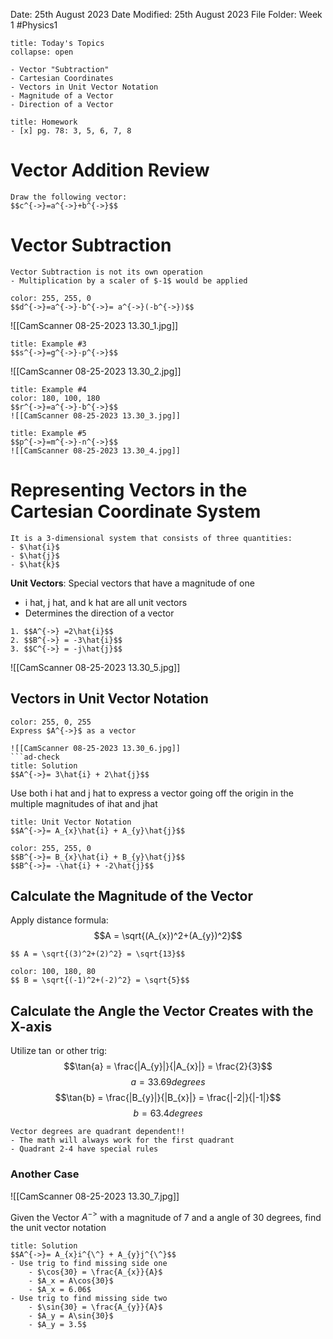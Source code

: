 Date: 25th August 2023
Date Modified: 25th August 2023
File Folder: Week 1
#Physics1

```ad-abstract
title: Today's Topics
collapse: open

- Vector "Subtraction"
- Cartesian Coordinates
- Vectors in Unit Vector Notation
- Magnitude of a Vector
- Direction of a Vector

```

```ad-note
title: Homework
- [x] pg. 78: 3, 5, 6, 7, 8
```

# Vector Addition Review

```ad-example
Draw the following vector:
$$c^{->}=a^{->}+b^{->}$$
```
# Vector Subtraction

```ad-important
Vector Subtraction is not its own operation
- Multiplication by a scaler of $-1$ would be applied
```

```ad-example
color: 255, 255, 0
$$d^{->}=a^{->}-b^{->}= a^{->}(-b^{->})$$
```

![[CamScanner 08-25-2023 13.30_1.jpg]]

```ad-example
title: Example #3
$$s^{->}=g^{->}-p^{->}$$
```

![[CamScanner 08-25-2023 13.30_2.jpg]]

```ad-example
title: Example #4
color: 180, 100, 180
$$r^{->}=a^{->}-b^{->}$$
![[CamScanner 08-25-2023 13.30_3.jpg]]
```

```ad-example
title: Example #5
$$p^{->}=m^{->}-n^{->}$$
![[CamScanner 08-25-2023 13.30_4.jpg]]
```

# Representing Vectors in the Cartesian Coordinate System

```ad-note 
It is a 3-dimensional system that consists of three quantities:
- $\hat{i}$
- $\hat{j}$
- $\hat{k}$
```

**Unit Vectors**: Special vectors that have a magnitude of one 
- i hat, j hat, and k hat are all unit vectors
- Determines the direction of a vector

```ad-example
1. $$A^{->} =2\hat{i}$$
2. $$B^{->} = -3\hat{i}$$
3. $$C^{->} = -j\hat{j}$$
```

![[CamScanner 08-25-2023 13.30_5.jpg]]
## Vectors in Unit Vector Notation

```ad-example
color: 255, 0, 255
Express $A^{->}$ as a vector 

![[CamScanner 08-25-2023 13.30_6.jpg]]
```ad-check
title: Solution
$$A^{->}= 3\hat{i} + 2\hat{j}$$
```

Use both i hat and j hat to express a vector going off the origin in the multiple magnitudes of ihat and jhat

```ad-summary
title: Unit Vector Notation
$$A^{->}= A_{x}\hat{i} + A_{y}\hat{j}$$
```

```ad-example
color: 255, 255, 0
$$B^{->}= B_{x}\hat{i} + B_{y}\hat{j}$$
$$B^{->}= -\hat{i} + -2\hat{j}$$
```

## Calculate the Magnitude of the Vector

Apply distance formula:
$$A = \sqrt{(A_{x})^2+(A_{y})^2}$$


```ad-example
$$ A = \sqrt{(3)^2+(2)^2} = \sqrt{13}$$
```

```ad-example
color: 100, 180, 80
$$ B = \sqrt{(-1)^2+(-2)^2} = \sqrt{5}$$
```

## Calculate the Angle the Vector Creates with the X-axis

Utilize $\tan$ or other trig:
$$\tan{a} = \frac{|A_{y}|}{|A_{x}|} = \frac{2}{3}$$
$$a = 33.69 degrees$$
$$\tan{b} = \frac{|B_{y}|}{|B_{x}|} = \frac{|-2|}{|-1|}$$
$$b=63.4degrees$$


```ad-note
Vector degrees are quadrant dependent!!
- The math will always work for the first quadrant
- Quadrant 2-4 have special rules
```

### Another Case

![[CamScanner 08-25-2023 13.30_7.jpg]]

Given the Vector $A^{->}$ with a magnitude of 7 and a angle of 30 degrees, find the unit vector notation

```ad-check
title: Solution
$$A^{->}= A_{x}i^{\^} + A_{y}j^{\^}$$
- Use trig to find missing side one
	- $\cos{30} = \frac{A_{x}}{A}$
	- $A_x = A\cos{30}$
	- $A_x = 6.06$
- Use trig to find missing side two
	- $\sin{30} = \frac{A_{y}}{A}$
	- $A_y = A\sin{30}$
	- $A_y = 3.5$
```






